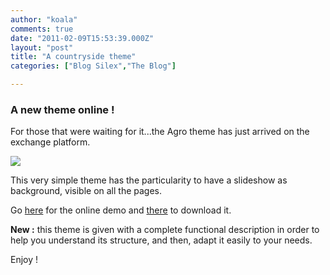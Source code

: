 ```yaml
---
author: "koala"
comments: true
date: "2011-02-09T15:53:39.000Z"
layout: "post"
title: "A countryside theme"
categories: ["Blog Silex","The Blog"]

---
```

### A new theme online !


For those that were waiting for it...the Agro theme has just arrived on the exchange platform.

![](https://www.silexlabs.org/wp-content/uploads/2011/02/capture_agro_innovations.jpg)

This very simple theme has the particularity to have a slideshow as background, visible on all the pages.

Go [here](http://silexprod.com/koala) for the online demo and [there](https://www.silexlabs.org/?p=1035) to download it.

**New :** this theme is given with a complete functional description in order to help you understand its structure, and then, adapt it easily to your needs.

Enjoy !



